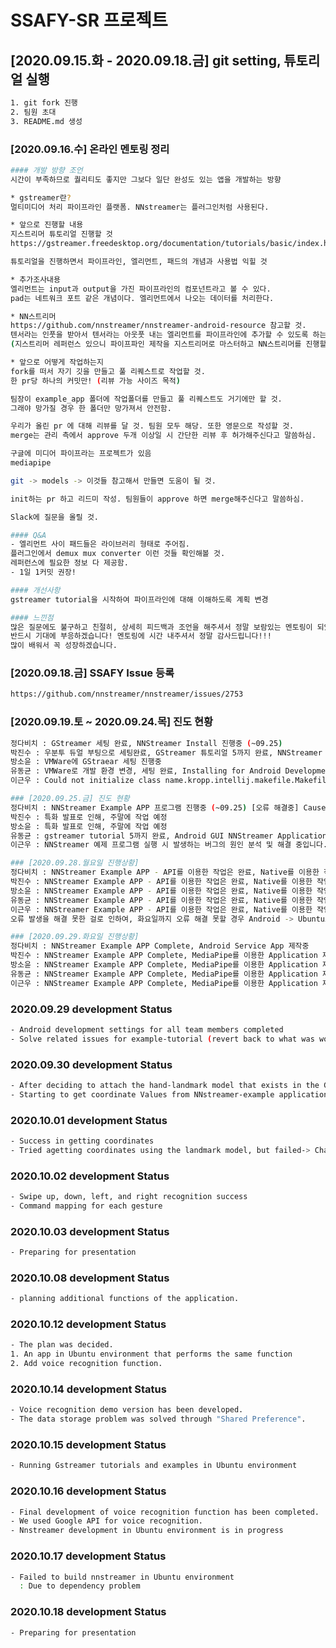 # SSAFY-SR 프로젝트

## [2020.09.15.화 - 2020.09.18.금] git setting, 튜토리얼 실행
```sh
1. git fork 진행
2. 팀원 초대
3. README.md 생성
```

### [2020.09.16.수] 온라인 멘토링 정리
```sh
#### 개발 방향 조언
시간이 부족하므로 퀄리티도 좋지만 그보다 일단 완성도 있는 앱을 개발하는 방향

* gstreamer란?
멀티미디어 처리 파이프라인 플랫폼. NNstreamer는 플러그인처럼 사용된다.

* 앞으로 진행할 내용
지스트리머 튜토리얼 진행할 것 
https://gstreamer.freedesktop.org/documentation/tutorials/basic/index.html?gi-language=c

튜토리얼을 진행하면서 파이프라인, 엘리먼트, 패드의 개념과 사용법 익힐 것

* 추가조사내용
엘리먼트는 input과 output을 가진 파이프라인의 컴포넌트라고 볼 수 있다.
pad는 네트워크 포트 같은 개념이다. 엘리먼트에서 나오는 데이터를 처리한다.

* NN스트리머
https://github.com/nnstreamer/nnstreamer-android-resource 참고할 것.
텐서라는 인풋을 받아서 텐서라는 아웃풋 내는 엘리먼트를 파이프라인에 추가할 수 있도록 하는 플러그인.
(지스트리머 레퍼런스 있으니 파이프파인 제작을 지스트리머로 마스터하고 NN스트리머를 진행할 것!)

* 앞으로 어떻게 작업하는지
fork를 떠서 자기 깃을 만들고 풀 리퀘스트로 작업할 것.
한 pr당 하나의 커밋만! (리뷰 가능 사이즈 목적)

팀장이 example_app 폴더에 작업폴더를 만들고 풀 리퀘스트도 거기에만 할 것.
그래야 망가질 경우 한 폴더만 망가져서 안전함.

우리가 올린 pr 에 대해 리뷰를 달 것. 팀원 모두 해당. 또한 영문으로 작성할 것.
merge는 관리 측에서 approve 두개 이상일 시 간단한 리뷰 후 허가해주신다고 말씀하심.

구글에 미디어 파이프라는 프로젝트가 있음
mediapipe

git -> models -> 이것들 참고해서 만들면 도움이 될 것.

init하는 pr 하고 리드미 작성. 팀원들이 approve 하면 merge해주신다고 말씀하심.

Slack에 질문을 올릴 것.

#### Q&A
- 엘리먼트 사이 패드들은 라이브러리 형태로 주어짐.
플러그인에서 demux mux converter 이런 것들 확인해볼 것.
레퍼런스에 필요한 정보 다 제공함.
- 1일 1커밋 권장!

#### 개선사항
gstreamer tutorial을 시작하여 파이프라인에 대해 이해하도록 계획 변경

#### 느낀점
많은 질문에도 불구하고 친절히, 상세히 피드백과 조언을 해주셔서 정말 보람있는 멘토링이 되었던 것 같습니다.
반드시 기대에 부응하겠습니다! 멘토링에 시간 내주셔서 정말 감사드립니다!!!
많이 배워서 꼭 성장하겠습니다.
```


### [2020.09.18.금] SSAFY Issue 등록
```sh
https://github.com/nnstreamer/nnstreamer/issues/2753
```

### [2020.09.19.토 ~ 2020.09.24.목] 진도 현황
```sh
정다비치 : GStreamer 세팅 완료, NNStreamer Install 진행중 (~09.25)
박진수 : 우분투 듀얼 부팅으로 세팅완료, GStreamer 튜토리얼 5까지 완료, NNStreamer Example 시도중
방소윤 : VMWare에 GStraear 세팅 진행중
유동균 : VMWare로 개발 환경 변경, 세팅 완료, Installing for Android Development 완료
이근우 : Could not initialize class name.kropp.intellij.makefile.MakefileLanguage (NNStreamer 중 생긴 오류, 해결중)
```

```sh
### [2020.09.25.금] 진도 현황
정다비치 : NNStreamer Example APP 프로그램 진행중 (~09.25) [오류 해결중] Cause: executing external native build for ndkBuild /home/davichiar/Android/workspace/nnstreamer-example/android/example_app/nnstreamer-media-ssd/jni/Android.mk
박진수 : 특화 발표로 인해, 주말에 작업 예정
방소윤 : 특화 발표로 인해, 주말에 작업 예정
유동균 : gstreamer tutorial 5까지 완료, Android GUI NNStreamer Application Examples 진행중
이근우 : NNStreamer 예제 프로그램 실행 시 발생하는 버그의 원인 분석 및 해결 중입니다.
```

```sh
### [2020.09.28.월요일 진행상황]
정다비치 : NNStreamer Example APP - API를 이용한 작업은 완료, Native를 이용한 작업 중 오류 해결중 [오류 해결중] Failed to build pipline[1] 오류가 발생
박진수 : NNStreamer Example APP - API를 이용한 작업은 완료, Native를 이용한 작업 중 오류 해결중 [오류 해결중] Failed to build pipline[1] 오류가 발생
방소윤 : NNStreamer Example APP - API를 이용한 작업은 완료, Native를 이용한 작업 중 오류 해결중 [오류 해결중] Failed to build pipline[1] 오류가 발생
유동균 : NNStreamer Example APP - API를 이용한 작업은 완료, Native를 이용한 작업 중 오류 해결중 [오류 해결중] Failed to build pipline[1] 오류가 발생
이근우 : NNStreamer Example APP - API를 이용한 작업은 완료, Native를 이용한 작업 중 오류 해결중 [오류 해결중] Failed to build pipline[1] 오류가 발생
오류 발생을 해결 못한 걸로 인하여, 화요일까지 오류 해결 못할 경우 Android -> Ubuntu로 프로젝트 변경 예정중
```

```sh
### [2020.09.29.화요일 진행상황]
정다비치 : NNStreamer Example APP Complete, Android Service App 제작중
박진수 : NNStreamer Example APP Complete, MediaPipe를 이용한 Application 제작중
방소윤 : NNStreamer Example APP Complete, MediaPipe를 이용한 Application 제작중
유동균 : NNStreamer Example APP Complete, MediaPipe를 이용한 Application 제작중
이근우 : NNStreamer Example APP Complete, MediaPipe를 이용한 Application 제작중
```

### 2020.09.29 development Status
```sh
- Android development settings for all team members completed
- Solve related issues for example-tutorial (revert back to what was working normally)
```

### 2020.09.30 development Status
```sh
- After deciding to attach the hand-landmark model that exists in the Google Media Pipeline to the hand-detection model, development begins.
- Starting to get coordinate Values from NNstreamer-example application
```

### 2020.10.01 development Status
```sh
- Success in getting coordinates
- Tried agetting coordinates using the landmark model, but failed-> Change to swipe format using hand-detection coordinates
```

### 2020.10.02 development Status
```sh
- Swipe up, down, left, and right recognition success
- Command mapping for each gesture
```

### 2020.10.03 development Status
```sh
- Preparing for presentation 
```

### 2020.10.08 development Status
```sh
- planning additional functions of the application.
```

### 2020.10.12 development Status
```sh
- The plan was decided.
1. An app in Ubuntu environment that performs the same function
2. Add voice recognition function.
```

### 2020.10.14 development Status
```sh
- Voice recognition demo version has been developed.
- The data storage problem was solved through "Shared Preference".
```

### 2020.10.15 development Status
```sh
- Running Gstreamer tutorials and examples in Ubuntu environment
```

### 2020.10.16 development Status
```sh
- Final development of voice recognition function has been completed.
- We used Google API for voice recognition.
- Nnstreamer development in Ubuntu environment is in progress
```

### 2020.10.17 development Status
```sh
- Failed to build nnstreamer in Ubuntu environment
  : Due to dependency problem
```

### 2020.10.18 development Status
```sh
- Preparing for presentation 
```